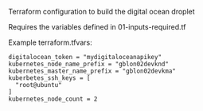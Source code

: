 Terraform configuration to build the digital ocean droplet

Requires the variables defined in 01-inputs-required.tf

Example terraform.tfvars:
```
digitalocean_token = "mydigitaloceanapikey"
kubernetes_node_name_prefix = "gblon02devknd"
kubernetes_master_name_prefix = "gblon02devkma"
kuberbetes_ssh_keys = [
  "root@ubuntu"
]
kubernetes_node_count = 2
```
